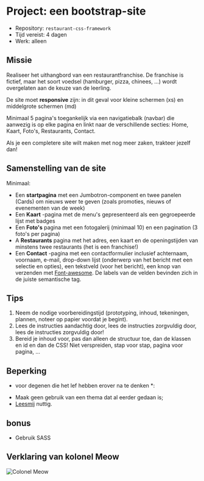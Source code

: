 # Project: een bootstrap-site

- Repository: `restaurant-css-framework`
- Tijd vereist: 4 dagen
- Werk: alleen

## Missie

Realiseer het uithangbord van een restaurantfranchise. De franchise is fictief, maar het soort voedsel (hamburger, pizza, chinees, ...) wordt overgelaten aan de keuze van de leerling.

De site moet **responsive** zijn: in dit geval voor kleine schermen (xs) en middelgrote schermen (md)

Minimaal 5 pagina's toegankelijk via een navigatiebalk (navbar) die aanwezig is op elke pagina en linkt naar de verschillende secties: Home, Kaart, Foto's, Restaurants, Contact.

Als je een completere site wilt maken met nog meer zaken, trakteer jezelf dan!

## Samenstelling van de site
Minimaal:

- Een **startpagina** met een Jumbotron-component en twee panelen (Cards) om nieuws weer te geven (zoals promoties, nieuws of evenementen van de week)
- Een **Kaart** -pagina met de menu's gepresenteerd als een gegroepeerde lijst met badges
- Een **Foto's** pagina met een fotogalerij (minimaal 10) en een pagination (3 foto's per pagina)
- A **Restaurants** pagina met het adres, een kaart en de openingstijden van minstens twee restaurants (het is een franchise!)
- Een **Contact** -pagina met een contactformulier inclusief achternaam, voornaam, e-mail, drop-down lijst (onderwerp van het bericht met een selectie en opties), een tekstveld (voor het bericht), een knop van verzenden met [Font-awesome](https://fontawesome.com/). De labels van de velden bevinden zich in de juiste semantische tag.

## Tips

1. Neem de nodige voorbereidingstijd (prototyping, inhoud, tekeningen, plannen, noteer op papier voordat je begint).
2. Lees de instructies aandachtig door, lees de instructies zorgvuldig door, lees de instructies zorgvuldig door!
3. Bereid je inhoud voor, pas dan alleen de structuur toe, dan de klassen en id en dan de CSS! Niet verspreiden, stap voor stap, pagina voor pagina, ...

## Beperking
* voor degenen die het lef hebben erover na te denken *:
- Maak geen gebruik van een thema dat al eerder gedaan is;
- [Leesmij](https://medium.com/becode/how-to-make-a-readme-on-github-cc11f3df606a) nuttig.

## bonus
- Gebruik SASS

## Verklaring van kolonel Meow
![Colonel Meow](https://media.giphy.com/media/11ryLwascq1zKU/giphy.gif)
